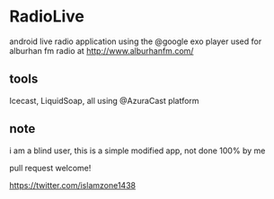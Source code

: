 # RadioLive
android live radio application
using the @google exo player
used for alburhan fm radio at
http://www.alburhanfm.com/

## tools
Icecast, LiquidSoap, all using @AzuraCast platform

## note
i am a blind user, this is a simple modified app, not done 100% by me

pull request welcome!

https://twitter.com/islamzone1438